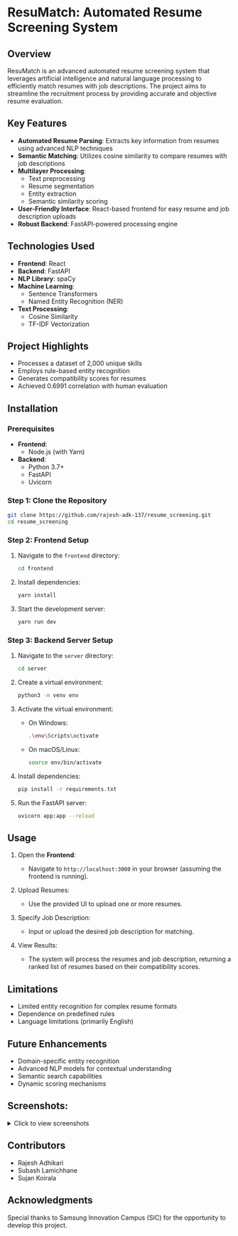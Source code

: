 # ResuMatch: Automated Resume Screening System

## Overview

ResuMatch is an advanced automated resume screening system that leverages artificial intelligence and natural language processing to efficiently match resumes with job descriptions. The project aims to streamline the recruitment process by providing accurate and objective resume evaluation.

## Key Features

- **Automated Resume Parsing**: Extracts key information from resumes using advanced NLP techniques
- **Semantic Matching**: Utilizes cosine similarity to compare resumes with job descriptions
- **Multilayer Processing**:
  - Text preprocessing
  - Resume segmentation
  - Entity extraction
  - Semantic similarity scoring
- **User-Friendly Interface**: React-based frontend for easy resume and job description uploads
- **Robust Backend**: FastAPI-powered processing engine

## Technologies Used

- **Frontend**: React
- **Backend**: FastAPI
- **NLP Library**: spaCy
- **Machine Learning**:
  - Sentence Transformers
  - Named Entity Recognition (NER)
- **Text Processing**:
  - Cosine Similarity
  - TF-IDF Vectorization

## Project Highlights

- Processes a dataset of 2,000 unique skills
- Employs rule-based entity recognition
- Generates compatibility scores for resumes
- Achieved 0.6991 correlation with human evaluation

## Installation

### Prerequisites

- **Frontend**:
  - Node.js (with Yarn)
- **Backend**:
  - Python 3.7+
  - FastAPI
  - Uvicorn

### Step 1: Clone the Repository

```bash
git clone https://github.com/rajesh-adk-137/resume_screening.git
cd resume_screening
```

### Step 2: Frontend Setup

1. Navigate to the `frontend` directory:

    ```bash
    cd frontend
    ```

2. Install dependencies:

    ```bash
    yarn install
    ```

3. Start the development server:

    ```bash
    yarn run dev
    ```

### Step 3: Backend Server Setup

1. Navigate to the `server` directory:

    ```bash
    cd server
    ```

2. Create a virtual environment:

    ```bash
    python3 -m venv env
    ```

3. Activate the virtual environment:

    - On Windows:

      ```bash
      .\env\Scripts\activate
      ```

    - On macOS/Linux:

      ```bash
      source env/bin/activate
      ```

4. Install dependencies:

    ```bash
    pip install -r requirements.txt
    ```

5. Run the FastAPI server:

    ```bash
    uvicorn app:app --reload
    ```

## Usage

1. Open the **Frontend**:
   - Navigate to `http://localhost:3000` in your browser (assuming the frontend is running).

2. Upload Resumes:
   - Use the provided UI to upload one or more resumes.

3. Specify Job Description:
   - Input or upload the desired job description for matching.

4. View Results:
   - The system will process the resumes and job description, returning a ranked list of resumes based on their compatibility scores.

## Limitations

- Limited entity recognition for complex resume formats
- Dependence on predefined rules
- Language limitations (primarily English)

## Future Enhancements

- Domain-specific entity recognition
- Advanced NLP models for contextual understanding
- Semantic search capabilities
- Dynamic scoring mechanisms
  
## Screenshots:
<details>
  <summary>Click to view screenshots</summary>
  
  ![Screenshot 1](https://github.com/user-attachments/assets/97958152-3e0a-4c92-aca3-442e3bacb4a2)
  
  ![Screenshot 2](https://github.com/user-attachments/assets/4212c74e-30ab-4163-9fa6-d2809f08860d)

</details>



## Contributors

- Rajesh Adhikari
- Subash Lamichhane
- Sujan Koirala

## Acknowledgments

Special thanks to Samsung Innovation Campus (SIC) for the opportunity to develop this project.
